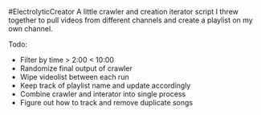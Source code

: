 #ElectrolyticCreator
A little crawler and creation iterator script I threw together to pull videos from different channels and create a playlist on my own channel.

Todo:
- Filter by time > 2:00 < 10:00
- Randomize final output of crawler
- Wipe videolist between each run
- Keep track of playlist name and update accordingly
- Combine crawler and interator into single process
- Figure out how to track and remove duplicate songs